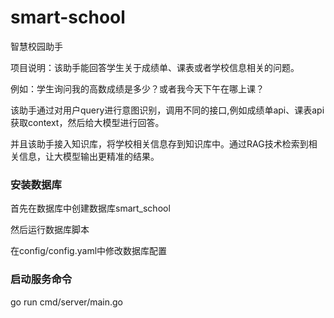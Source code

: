 # smart-school
智慧校园助手

项目说明：该助手能回答学生关于成绩单、课表或者学校信息相关的问题。

例如：学生询问我的高数成绩是多少？或者我今天下午在哪上课？

该助手通过对用户query进行意图识别，调用不同的接口,例如成绩单api、课表api获取context，然后给大模型进行回答。

并且该助手接入知识库，将学校相关信息存到知识库中。通过RAG技术检索到相关信息，让大模型输出更精准的结果。
### 安装数据库
首先在数据库中创建数据库smart_school

然后运行数据库脚本

在config/config.yaml中修改数据库配置
### 启动服务命令
go run cmd/server/main.go